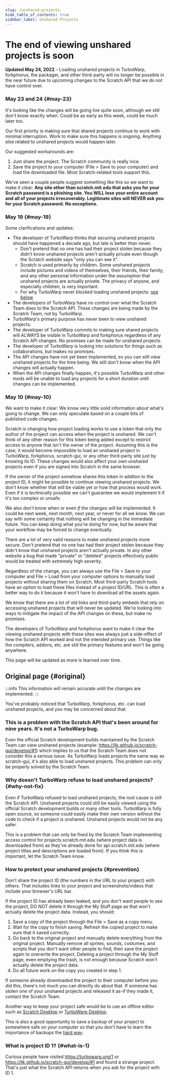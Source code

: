 ```yaml
---
slug: /unshared-projects
hide_table_of_contents: true
sidebar_label: Unshared Projects
---
```


# The end of viewing unshared projects is soon

<!-- 
  I won't link these in the public website because there will be way too much spam if we do that, but here are relevant links:
  https://github.com/LLK/scratch-gui/pull/8269
  https://github.com/LLK/scratch-www/pull/6773
-->

**Updated May 24, 2022** - Loading unshared projects in TurboWarp, forkphorus, the packager, and other third-party will no longer be possible in the near future due to upcoming changes to the Scratch API that we do not have control over.

### May 23 and 24 {#may-23}

It's looking like the changes will be going live quite soon, although we still don't know exactly when. Could be as early as this week, could be much later too.

Our first priority is making sure that shared projects continue to work with minimal interruption. Work to make sure this happens is ongoing. Anything else related to unshared projects would happen later.

Our suggested workarounds are:

1. Just share the project. The Scratch community is really nice.
2. Save the project to your computer (File > Save to your computer) and load the downloaded file. Most Scratch-related tools support this.
<!-- 3. There may be another option that we are unable to talk about depending on the details of the implementation. -->

We've seen a couple people suggest something like this so we want to make it clear: **Any site other than scratch.mit.edu that asks you for your Scratch password is a phishing site. You WILL lose your entire account and all of your projects irrecoverably. Legitimate sites will NEVER ask you for your Scratch password. No exceptions.**

<!-- We previously considered making a large archive of all popular unshared projects to avoid interruptions to old links. However, this probably won't happen because of this little thing called "copyright law". -->

### May 19 {#may-19}

<!-- Special developer commentary available in the code comments! -->

Some clarifications and updates:

 - The developer of TurboWarp thinks that securing unshared projects should have happened a decade ago, but late is better than never. <!-- I am glad to see this finally happening. -->
    - Don't pretend that no one has had their project stolen because they didn't know unshared projects aren't actually private even though the Scratch website says "only you can see it".
    - Scratch is used primarily by children. Some unshared projects include pictures and videos of themselves, their friends, their family, and any other personal information under the assumption that unshared projects are actually private. The privacy of anyone, and especially children, is very important.
    - For why TurboWarp never blocked loading unshared projects: [see below](#why-not-fix)
 - The developers of TurboWarp have no control over what the Scratch Team does to the Scratch API. These changes are being made by the Scratch Team, not by TurboWarp.
 - TurboWarp's primary purpose has never been to view unshared projects. <!-- Around 38% of unique projects loaded in TurboWarp are unshared, if you were curious. That's a lot, but not a majority. -->
 - The developer of TurboWarp commits to making sure shared projects will ALWAYS be visible in TurboWarp and forkphorus regardless of any Scratch API changes. <!-- Yes, including the likely mandatory token requirement. --> No promises can be made for unshared projects.
 - The developer of TurboWarp is looking into solutions for things such as collaborations, but makes no promises.
 - The API changes have not yet been implemented, so you can still view unshared projects for the time being. We still don't know when the API changes will actually happen.
 - When the API changes finally happen, it's possible TurboWarp and other mods will be unable to load any projects for a short duration until changes can be implemented. <!-- This has to due to with that likely mandatory token requirement -->
 <!-- - Any projects that seek to archive *and distribute* all Scratch projects before the API changes happen are almost certainly violating a very large amount of copyright law and are holding themselves liable to be sued into the ground, ignoring the large cost in storing so much data in the first place. The TurboWarp project does not seek to violate copyright laws. -->

### May 10 {#may-10}

We want to make it clear: We know very little solid information about what's going to change. We can only speculate based on a couple bits of published code changes.

Scratch is changing how project loading works to use a token that only the author of the project can access when the project is unshared. We can't think of any other reason for this token being added except to restrict access to anyone that isn't the owner of the project. Assuming this is the case, it would become impossible to load an unshared project in TurboWarp, forkphorus, scratch-gui, or any other third-party site just by knowing its ID. These changes would also affect your own unshared projects even if you are signed into Scratch in the same browser.

If the owner of the project somehow shares this token in additon to the project ID, it might be possible to continue viewing unshared projects. We don't know whether that will be viable yet or how that process would work. Even if it is *technically* possible we can't guarantee we would implement it if it's too complex or unsafe.

We also don't know when or even *if* the changes will be implemented. It could be next week, next month, next year, or never for all we know. We can say with some certainty that nothing will be changing in the immediate future. You can keep doing what you're doing for now, but be aware that your workflow may be forced to change eventually.

There are a lot of very valid reasons to make unshared projects more secure. Don't pretend that no one has had their project stolen because they didn't know that unshared projects aren't actually private. In any other website a bug that made "private" or "deleted" projects effectively public would be treated with extremely high severity.

Regardless of the change, you can always use the File > Save to your computer and File > Load from your computer options to manually load projects without sharing them on Scratch. Most third-party Scratch tools have an option to load these files instead of a project ID/URL. This is often a better way to do it because it won't have to download all the assets again.

We know that there are a lot of old links and third-party embeds that rely on accessing unshared projects that will never be updated. We're looking into ways to mitigate the impact of the API changes on these, but make no promises.

The developers of TurboWarp and forkphorus want to make it clear the viewing unshared projects with these sites was always just a side-effect of how the Scratch API worked and not the intended primary use. Things like the compilers, addons, etc. are still the primary features and won't be going anywhere.

<!-- Depending on how the change is implemented, it's possible that third-party sites may temporarily be unable to load *any* projects for a short duration until some code is updated to accommodate the changes. -->

This page will be updated as more is learned over time.

## Original page {#original}

:::info
This information will remain accurate until the changes are implemented.
:::

You've probably noticed that TurboWarp, forkphorus, etc. can load unshared projects, and you may be concerned about that.

<!-- Reference for "nine years" is https://github.com/scratchblocks/scratchblocks/issues/1 -->
<h3>This is a problem with the Scratch API that's been around for nine years. It's not a TurboWarp bug.</h3>

Even the official Scratch development builds maintained by the Scratch Team can view unshared projects (example: https://llk.github.io/scratch-gui/develop/#1) which implies to us that the Scratch Team does not consider this a serious issue. As TurboWarp loads projects the same way as scratch-gui, it's also able to load unshared projects. This problem can only be properly solved by the Scratch Team.

### Why doesn't TurboWarp refuse to load unshared projects? {#why-not-fix}

Even if TurboWarp refused to load unshared projects, the root cause is still the Scratch API. Unshared projects could still be easily viewed using the official Scratch development builds or many other tools. TurboWarp is fully open source, so someone could easily make their own version without the code to check if a project is unshared. Unshared projects would not be any safer.

This is a problem that can only be fixed by the Scratch Team implementing access control for projects.scratch.mit.edu (where project data is downloaded from) as they've already done for api.scratch.mit.edu (where project titles and descriptions are loaded from). If you think this is important, let the Scratch Team know.

### How to protect your unshared projects {#prevention}

Don't share the project ID (the numbers in the URL to your project) with others. That includes links to your project and screenshots/videos that include your browser's URL bar.

If the project ID has already been leaked, and you don't want people to see the project, DO NOT delete it through the My Stuff page as that won't actually delete the project data. Instead, you should:

1. Save a copy of the project through the File > Save as a copy menu.
2. Wait for the copy to finish saving. Refresh the copied project to make sure that it saved correctly.
3. Go back to the original project and manually delete everything from the original project. Manually remove all sprites, sounds, costumes, and scripts that you don't want other people to find, then save the project again to overwrite the project. Deleting a project through the My Stuff page, even emptying the trash, is not enough because Scratch won't actually delete the project data.
4. Do all future work on the copy you created in step 1.

If someone already downloaded the project to their computer before you did this, there's not much you can directly do about that. If someone has stolen one of your unshared projects and released it as-if they made it, contact the Scratch Team.

Another way to keep your project safe would be to use an offline editor such as [Scratch Desktop](https://scratch.mit.edu/download) or [TurboWarp Desktop](https://desktop.turbowarp.org/).

This is also a good opportunity to save a backup of your project to somewhere safe on your computer so that you don't have to learn the importance of backups the [hard way](https://ocular.jeffalo.net/search?q=project%20disappeared&sort=relevance).

### What is project ID 1? {#what-is-1}

Curious people have visited https://turbowarp.org/1 or https://llk.github.io/scratch-gui/develop/#1 and found a strange project. That's just what the Scratch API returns when you ask for the project with ID 1.
